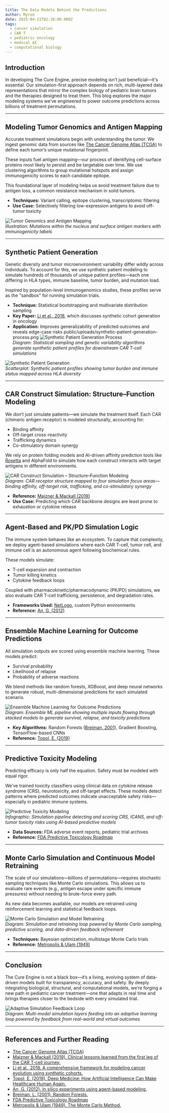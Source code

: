 ```yaml
---
title: The Data Models Behind the Predictions
author: Myron
date: 2025-04-21T02:38:00.000Z
tags:
  - cancer simulation
  - CAR T
  - pediatric oncology
  - medical AI
  - computational biology
---
```

## Introduction

In developing The Cure Engine, precise modeling isn't just beneficial—it's essential. Our simulation-first approach depends on rich, multi-layered data representations that mirror the complex biology of pediatric brain tumors and the therapies designed to treat them. This blog explores the major modeling systems we’ve engineered to power outcome predictions across billions of treatment permutations.

---

## Modeling Tumor Genomics and Antigen Mapping

Accurate treatment simulations begin with understanding the tumor. We ingest genomic data from sources like [The Cancer Genome Atlas (TCGA)](https://www.cancer.gov/about-nci/organization/ccg/research/structural-genomics/tcga) to define each tumor’s unique mutational fingerprint.

These inputs fuel antigen mapping—our process of identifying cell-surface proteins most likely to persist and be targetable over time. We use clustering algorithms to group mutational hotspots and assign immunogenicity scores to each candidate epitope.

This foundational layer of modeling helps us avoid treatment failure due to antigen loss, a common resistance mechanism in solid tumors.

- **Techniques:** Variant calling, epitope clustering, transcriptomic filtering
- **Use Case:** Selectively filtering low-expression antigens to avoid off-tumor toxicity

![Tumor Genomics and Antigen Mapping](/uploads/tumor-genomics-antigen-map.png)  
*Illustration: Mutations within the nucleus and surface antigen markers with immunogenicity labels*

---

## Synthetic Patient Generation

Genetic diversity and tumor microenvironment variability differ wildly across individuals. To account for this, we use synthetic patient modeling to simulate hundreds of thousands of unique patient profiles—each one differing in HLA types, immune baseline, tumor burden, and mutation load.

Inspired by population-level immunogenomics studies, these profiles serve as the "sandbox" for running simulation trials.

- **Technique:** Statistical bootstrapping and multivariate distribution sampling
- **Key Paper:** [Li et al., 2018](https://www.nature.com/articles/s41467-018-06654-6), which discusses synthetic cohort generation in oncology
- **Application:** Improves generalizability of predicted outcomes and reveals edge-case risks
public/uploads/synthetic-patient-generation-process.png
![Synthetic Patient Generation Process](/uploads/synthetic-patient-generation-process.png)  
*Diagram: Statistical sampling and genetic variability algorithms generate synthetic patient profiles for downstream CAR T-cell simulations*

![Synthetic Patient Generation](/uploads/synthetic-patient-generation.png)  
*Scatterplot: Synthetic patient profiles showing tumor burden and immune status mapped across HLA diversity*

---

## CAR Construct Simulation: Structure–Function Modeling

We don’t just simulate patients—we simulate the treatment itself. Each CAR (chimeric antigen receptor) is modeled structurally, accounting for:
- Binding affinity
- Off-target cross-reactivity
- Trafficking dynamics
- Co-stimulatory domain synergy

We rely on protein folding models and AI-driven affinity prediction tools like [Rosetta](https://www.rosettacommons.org/) and AlphaFold to simulate how each construct interacts with target antigens in different environments.

![CAR Construct Simulation – Structure–Function Modeling](/uploads/car-construct-simulation-diagram.png)  
*Diagram: CAR receptor structure mapped to four simulation focus areas—binding affinity, off-target risk, trafficking, and co-stimulatory synergy*
- **Reference:** [Majzner & Mackall (2019)](https://www.nature.com/articles/s41591-019-0564-6)
- **Use Case:** Predicting which CAR backbone designs are least prone to exhaustion or cytokine release

---

## Agent-Based and PK/PD Simulation Logic

The immune system behaves like an ecosystem. To capture that complexity, we deploy agent-based simulations where each CAR T-cell, tumor cell, and immune cell is an autonomous agent following biochemical rules.

These models simulate:
- T-cell expansion and contraction
- Tumor killing kinetics
- Cytokine feedback loops

Coupled with pharmacokinetic/pharmacodynamic (PK/PD) simulations, we also evaluate CAR T-cell trafficking, persistence, and degradation rates.

- **Frameworks Used:** [NetLogo](https://ccl.northwestern.edu/netlogo/), custom Python environments
- **Reference:** [An, G. (2012)](https://journals.lww.com/ccmjournal/Abstract/2012/01001/In_Silico_Experiments_of_Existing_and_Hypothetical.7.aspx)

---

## Ensemble Machine Learning for Outcome Predictions

All simulation outputs are scored using ensemble machine learning. These models predict:
- Survival probability
- Likelihood of relapse
- Probability of adverse reactions

We blend methods like random forests, XGBoost, and deep neural networks to generate robust, multi-dimensional predictions for each simulated scenario.

![Ensemble Machine Learning for Outcome Predictions](/uploads/ensemble-ml-outcome-prediction.png)  
*Diagram: Ensemble ML pipeline showing multiple inputs flowing through stacked models to generate survival, relapse, and toxicity predictions*

- **Key Algorithms:** Random Forests ([Breiman, 2001](https://link.springer.com/article/10.1023/A:1010933404324)), Gradient Boosting, TensorFlow-based CNNs
- **Reference:** [Topol, E. (2019)](https://www.basicbooks.com/titles/eric-topol/deep-medicine/9781541644632/)

---

## Predictive Toxicity Modeling

Predicting efficacy is only half the equation. Safety must be modeled with equal rigor.

We’ve trained toxicity classifiers using clinical data on cytokine release syndrome (CRS), neurotoxicity, and off-target effects. These models detect patterns where predicted outcomes indicate unacceptable safety risks—especially in pediatric immune systems.

![Predictive Toxicity Modeling](/uploads/predictive-toxicity-modeling.png)  
*Infographic: Simulation pipeline detecting and scoring CRS, ICANS, and off-tumor toxicity risks using AI-based predictive models*

- **Data Sources:** FDA adverse event reports, pediatric trial archives
- **Reference:** [FDA Predictive Toxicology Roadmap](https://www.fda.gov/science-research/about-science-research-fda/fdas-predictive-toxicology-roadmap)

---

## Monte Carlo Simulation and Continuous Model Retraining

The scale of our simulations—billions of permutations—requires stochastic sampling techniques like Monte Carlo simulations. This allows us to evaluate rare events (e.g., antigen escape under specific immune pressures) without needing to brute-force every path.

As new data becomes available, our models are retrained using reinforcement learning and statistical feedback loops.

![Monte Carlo Simulation and Model Retraining](/uploads/monte-carlo-model-retraining.png)  
*Diagram: Simulation and retraining loop powered by Monte Carlo sampling, predictive scoring, and data-driven feedback refinement*

- **Techniques:** Bayesian optimization, multistage Monte Carlo trials
- **Reference:** [Metropolis & Ulam (1949)](https://www.tandfonline.com/doi/abs/10.1080/01621459.1949.10483310)

---

## Conclusion

The Cure Engine is not a black box—it’s a living, evolving system of data-driven models built for transparency, accuracy, and safety. By deeply integrating biological, structural, and computational models, we’re forging a new path in pediatric cancer treatment—one that adapts in real time and brings therapies closer to the bedside with every simulated trial.

![Adaptive Simulation Feedback Loop](/uploads/adaptive-simulation-feedback-loop.png)  
*Diagram: Multi-model simulation layers feeding into an adaptive learning loop powered by feedback from real-world and virtual outcomes*

---

## References and Further Reading

- [The Cancer Genome Atlas (TCGA)](https://www.cancer.gov/about-nci/organization/ccg/research/structural-genomics/tcga)
- [Majzner & Mackall (2019). Clinical lessons learned from the first leg of the CAR T-cell journey.](https://www.nature.com/articles/s41591-019-0564-6)
- [Li et al., 2018. A comprehensive framework for modeling cancer evolution using synthetic cohorts.](https://www.nature.com/articles/s41467-018-06654-6)
- [Topol, E. (2019). Deep Medicine: How Artificial Intelligence Can Make Healthcare Human Again.](https://www.basicbooks.com/titles/eric-topol/deep-medicine/9781541644632/)
- [An, G. (2012). In silico experiments using agent-based modeling.](https://journals.lww.com/ccmjournal/Abstract/2012/01001/In_Silico_Experiments_of_Existing_and_Hypothetical.7.aspx)
- [Breiman, L. (2001). Random Forests.](https://link.springer.com/article/10.1023/A:1010933404324)
- [FDA Predictive Toxicology Roadmap](https://www.fda.gov/science-research/about-science-research-fda/fdas-predictive-toxicology-roadmap)
- [Metropolis & Ulam (1949). The Monte Carlo Method.](https://www.tandfonline.com/doi/abs/10.1080/01621459.1949.10483310)
